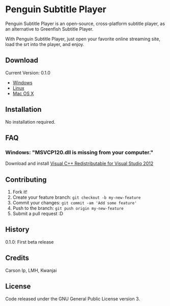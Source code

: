 # Penguin Subtitle Player

Penguin Subtitle Player is an open-source, cross-platform subtitle player, as an alternative to Greenfish Subtitle Player.

With Penguin Subtitle Player, just open your favorite online streaming site, load the srt into the player, and enjoy.

## Download

Current Version: 0.1.0
* [Windows](http://sourceforge.net/projects/penguinsubtitleplayer/files/Penguin%20Subtitle%20Player/0.1.0/PenguinSubtitlePlayer-Windows.zip/download)
* [Linux](https://sourceforge.net/projects/penguinsubtitleplayer/files/Penguin%20Subtitle%20Player/0.1.0/PenguinSubtitlePlayer-Linux.zip/download)
* [Mac OS X](https://sourceforge.net/projects/penguinsubtitleplayer/files/Penguin%20Subtitle%20Player/0.1.0/PenguinSubtitlePlayer-OSX.zip/download)

## Installation

No installation required.

## FAQ

### Windows: "MSVCP120.dll is missing from your computer."
Download and install [Visual C++ Redistributable for Visual Studio 2012](http://www.microsoft.com/download/details.aspx?id=30679)

## Contributing

1. Fork it!
2. Create your feature branch: `git checkout -b my-new-feature`
3. Commit your changes: `git commit -am 'Add some feature'`
4. Push to the branch: `git push origin my-new-feature`
5. Submit a pull request :D

## History

0.1.0: First beta release

## Credits

Carson Ip, LMH, Kwanjai

## License

Code released under the GNU General Public License version 3.